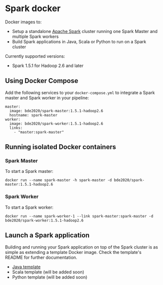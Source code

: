 # Spark docker

Docker images to:
* Setup a standalone [Apache Spark](http://spark.apache.org/) cluster running one Spark Master and multiple Spark workers
* Build Spark applications in Java, Scala or Python to run on a Spark cluster

Currently supported versions:
* Spark 1.5.1 for Hadoop 2.6 and later

## Using Docker Compose

Add the following services to your `docker-compose.yml` to integrate a Spark master and Spark worker in your pipeline: 
```
master:
  image: bde2020/spark-master:1.5.1-hadoop2.6
  hostname: spark-master
worker:
  image: bde2020/spark-worker:1.5.1-hadoop2.6
  links:
    - "master:spark-master"
```

## Running isolated Docker containers
### Spark Master
To start a Spark master:

    docker run --name spark-master -h spark-master -d bde2020/spark-master:1.5.1-hadoop2.6

### Spark Worker
To start a Spark worker:

    docker run --name spark-worker-1 --link spark-master:spark-master -d bde2020/spark-worker:1.5.1-hadoop2.6
    
## Launch a Spark application
Building and running your Spark application on top of the Spark cluster is as simple as extending a template Docker image. Check the template's README for further documentation.
* [Java template](https://github.com/big-data-europe/docker-spark/tree/master/template/java)
* Scala template (will be added soon)
* Python template (will be added soon)
